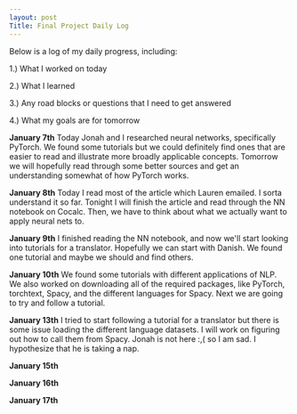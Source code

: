 ```yaml
---
layout: post
Title: Final Project Daily Log
---
```


Below is a log of my daily progress, including:

1.) What I worked on today

2.) What I learned

3.) Any road blocks or questions that I need to get answered

4.) What my goals are for tomorrow

**January 7th**
Today Jonah and I researched neural networks, specifically PyTorch. We found some tutorials but we could definitely find ones that are easier to read and illustrate more broadly applicable concepts. Tomorrow we will hopefully read through some better sources and get an understanding somewhat of how PyTorch works.

**January 8th**
Today I read most of the article which Lauren emailed. I sorta understand it so far. Tonight I will finish the article and read through the NN notebook on Cocalc. Then, we have to think about what we actually want to apply neural nets to.

**January 9th**
I finished reading the NN notebook, and now we'll start looking into tutorials for a translator. Hopefully we can start with Danish. We found one tutorial and maybe we should and find others. 

**January 10th**
We found some tutorials with different applications of NLP. We also worked on downloading all of the required packages, like PyTorch, torchtext, Spacy, and the different languages for Spacy. Next we are going to try and follow a tutorial.

**January 13th**
I tried to start following a tutorial for a translator but there is some issue loading the different language datasets. I will work on figuring out how to call them from Spacy. Jonah is not here :,( so I am sad. I hypothesize that he is taking a nap.

**January 15th**

**January 16th**

**January 17th**